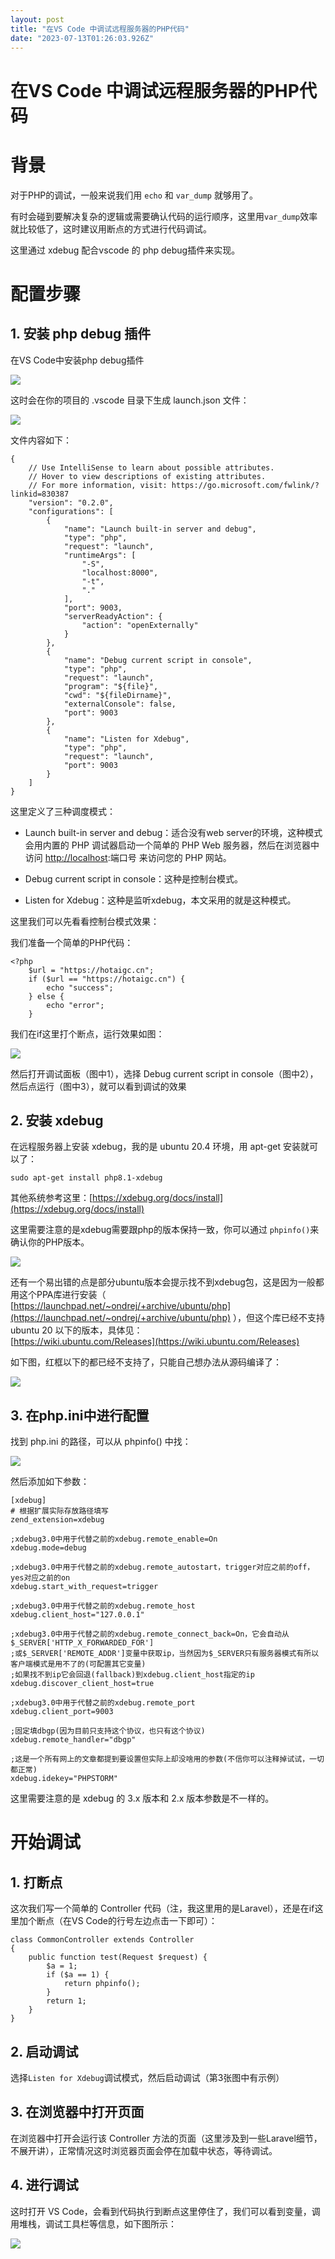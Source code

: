 ```yaml
---
layout: post
title: "在VS Code 中调试远程服务器的PHP代码"
date: "2023-07-13T01:26:03.926Z"
---
```

在VS Code 中调试远程服务器的PHP代码
=======================

背景
==

对于PHP的调试，一般来说我们用 `echo` 和 `var_dump` 就够用了。

有时会碰到要解决复杂的逻辑或需要确认代码的运行顺序，这里用`var_dump`效率就比较低了，这时建议用断点的方式进行代码调试。

这里通过 xdebug 配合vscode 的 php debug插件来实现。

配置步骤
====

1\. 安装 php debug 插件
-------------------

在VS Code中安装php debug插件

![](https://img2023.cnblogs.com/blog/3229050/202307/3229050-20230712202435066-91395569.png)

这时会在你的项目的 .vscode 目录下生成 launch.json 文件：

![](https://img2023.cnblogs.com/blog/3229050/202307/3229050-20230712204120909-1698989200.png)

文件内容如下：

    {
        // Use IntelliSense to learn about possible attributes.
        // Hover to view descriptions of existing attributes.
        // For more information, visit: https://go.microsoft.com/fwlink/?linkid=830387
        "version": "0.2.0",
        "configurations": [
            {
                "name": "Launch built-in server and debug",
                "type": "php",
                "request": "launch",
                "runtimeArgs": [
                    "-S",
                    "localhost:8000",
                    "-t",
                    "."
                ],
                "port": 9003,
                "serverReadyAction": {
                    "action": "openExternally"
                }
            },
            {
                "name": "Debug current script in console",
                "type": "php",
                "request": "launch",
                "program": "${file}",
                "cwd": "${fileDirname}",
                "externalConsole": false,
                "port": 9003
            },
            {
                "name": "Listen for Xdebug",
                "type": "php",
                "request": "launch",
                "port": 9003
            }
        ]
    }
    

这里定义了三种调度模式：

*   Launch built-in server and debug：适合没有web server的环境，这种模式会用内置的 PHP 调试器启动一个简单的 PHP Web 服务器，然后在浏览器中访问 [http://localhost](http://localhost):端口号 来访问您的 PHP 网站。
    
*   Debug current script in console：这种是控制台模式。
    
*   Listen for Xdebug：这种是监听xdebug，本文采用的就是这种模式。
    

这里我们可以先看看控制台模式效果：

我们准备一个简单的PHP代码：

    <?php
        $url = "https://hotaigc.cn";
        if ($url == "https://hotaigc.cn") {
            echo "success";
        } else {
            echo "error";
        }
    

我们在if这里打个断点，运行效果如图：

![](https://img2023.cnblogs.com/blog/3229050/202307/3229050-20230712205455075-1072024037.png)

然后打开调试面板（图中1），选择 Debug current script in console（图中2），然后点运行（图中3），就可以看到调试的效果

2\. 安装 xdebug
-------------

在远程服务器上安装 xdebug，我的是 ubuntu 20.4 环境，用 apt-get 安装就可以了：

`sudo apt-get install php8.1-xdebug`

其他系统参考这里：[https://xdebug.org/docs/install](https://xdebug.org/docs/install)

这里需要注意的是xdebug需要跟php的版本保持一致，你可以通过 `phpinfo()`来确认你的PHP版本。

![](https://img2023.cnblogs.com/blog/3229050/202307/3229050-20230712203812212-198781306.png)

还有一个易出错的点是部分ubuntu版本会提示找不到xdebug包，这是因为一般都用这个PPA库进行安装（ [https://launchpad.net/~ondrej/+archive/ubuntu/php](https://launchpad.net/~ondrej/+archive/ubuntu/php) ），但这个库已经不支持 ubuntu 20 以下的版本，具体见：  
[https://wiki.ubuntu.com/Releases](https://wiki.ubuntu.com/Releases)

如下图，红框以下的都已经不支持了，只能自己想办法从源码编译了：

![](https://img2023.cnblogs.com/blog/3229050/202307/3229050-20230712203220732-1618519598.png)

3\. 在php.ini中进行配置
-----------------

找到 php.ini 的路径，可以从 phpinfo() 中找：

![](https://img2023.cnblogs.com/blog/3229050/202307/3229050-20230712203459415-683735141.png)

然后添加如下参数：

    [xdebug]
    # 根据扩展实际存放路径填写
    zend_extension=xdebug
    
    ;xdebug3.0中用于代替之前的xdebug.remote_enable=On
    xdebug.mode=debug
    
    ;xdebug3.0中用于代替之前的xdebug.remote_autostart，trigger对应之前的off，yes对应之前的on
    xdebug.start_with_request=trigger
    
    ;xdebug3.0中用于代替之前的xdebug.remote_host
    xdebug.client_host="127.0.0.1"
    
    ;xdebug3.0中用于代替之前的xdebug.remote_connect_back=On，它会自动从$_SERVER['HTTP_X_FORWARDED_FOR']
    ;或$_SERVER['REMOTE_ADDR']变量中获取ip，当然因为$_SERVER只有服务器模式有所以客户端模式是用不了的(可配置其它变量)
    ;如果找不到ip它会回退(fallback)到xdebug.client_host指定的ip
    xdebug.discover_client_host=true
    
    ;xdebug3.0中用于代替之前的xdebug.remote_port
    xdebug.client_port=9003
    
    ;固定填dbgp(因为目前只支持这个协议，也只有这个协议)
    xdebug.remote_handler="dbgp"
    
    ;这是一个所有网上的文章都提到要设置但实际上却没啥用的参数(不信你可以注释掉试试，一切都正常)
    xdebug.idekey="PHPSTORM"
    

这里需要注意的是 xdebug 的 3.x 版本和 2.x 版本参数是不一样的。

开始调试
====

1\. 打断点
-------

这次我们写一个简单的 Controller 代码（注，我这里用的是Laravel），还是在if这里加个断点（在VS Code的行号左边点击一下即可）：

    class CommonController extends Controller
    {
        public function test(Request $request) {
            $a = 1;
            if ($a == 1) {
                return phpinfo();
            }
            return 1;
        }
    }
    

2\. 启动调试
--------

选择`Listen for Xdebug`调试模式，然后启动调试（第3张图中有示例）

3\. 在浏览器中打开页面
-------------

在浏览器中打开会运行该 Controller 方法的页面（这里涉及到一些Laravel细节，不展开讲），正常情况这时浏览器页面会停在加载中状态，等待调试。

4\. 进行调试
--------

这时打开 VS Code，会看到代码执行到断点这里停住了，我们可以看到变量，调用堆栈，调试工具栏等信息，如下图所示：

![](https://img2023.cnblogs.com/blog/3229050/202307/3229050-20230712210022401-1807218942.png)